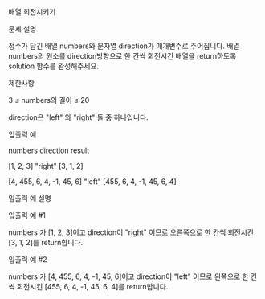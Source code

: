 배열 회전시키기

문제 설명

정수가 담긴 배열 numbers와 문자열 direction가 매개변수로 주어집니다. 배열 numbers의 원소를 direction방향으로 한 칸씩 회전시킨 배열을 return하도록 solution 함수를 완성해주세요.

제한사항

3 ≤ numbers의 길이 ≤ 20

direction은 "left" 와 "right" 둘 중 하나입니다.

입출력 예

numbers direction result

[1, 2, 3] "right" [3, 1, 2]

[4, 455, 6, 4, -1, 45, 6] "left" [455, 6, 4, -1, 45, 6, 4]

입출력 예 설명

입출력 예 #1

numbers 가 [1, 2, 3]이고 direction이 "right" 이므로 오른쪽으로 한 칸씩 회전시킨 [3, 1, 2]를 return합니다.

입출력 예 #2

numbers 가 [4, 455, 6, 4, -1, 45, 6]이고 direction이 "left" 이므로 왼쪽으로 한 칸씩 회전시킨 [455, 6, 4, -1, 45, 6, 4]를 return합니다.
